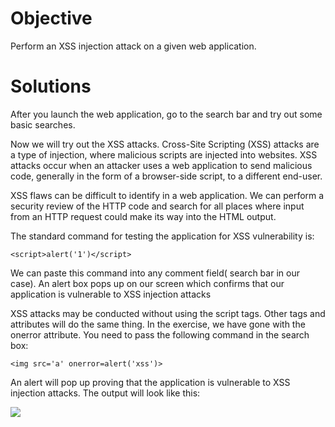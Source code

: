# Objective

Perform an XSS injection attack on a given web application.

# Solutions

After you launch the web application, go to the search bar and try out some basic searches.

Now we will try out the XSS attacks. Cross-Site Scripting (XSS) attacks are a type of injection, where malicious scripts are injected into websites. XSS attacks occur when an attacker uses a web application to send malicious code, generally in the form of a browser-side script, to a different end-user.

XSS flaws can be difficult to identify in a web application. We can perform a security review of the HTTP code and search for all places where input from an HTTP request could make its way into the HTML output.

The standard command for testing the application for XSS vulnerability is:

```
<script>alert('1')</script>
```

We can paste this command into any comment field( search bar in our case). An alert box pops up on our screen which confirms that our application is vulnerable to XSS injection attacks

XSS attacks may be conducted without using the script tags. Other tags and attributes will do the same thing. In the exercise, we have gone with the onerror attribute. You need to pass the following command in the search box:

```
<img src='a' onerror=alert('xss')>
```

An alert will pop up proving that the application is vulnerable to XSS injection attacks. The output will look like this:


![](https://user-images.githubusercontent.com/65826354/179527017-56acbc0d-4fc1-4d86-bee9-e96efaf6f48c.png)
